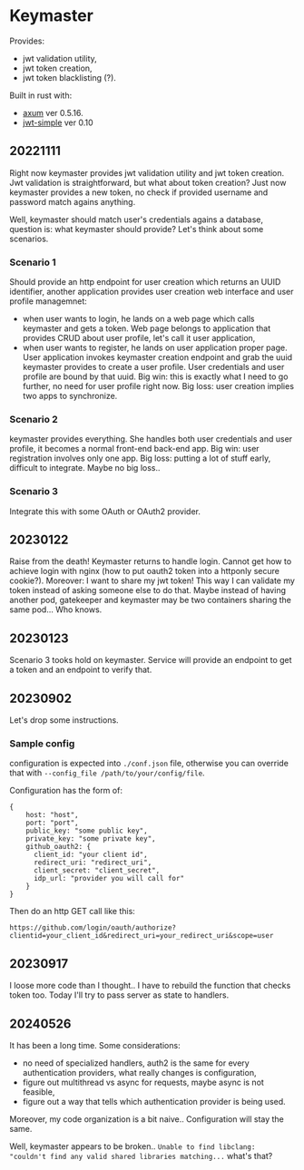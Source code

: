 # Keymaster
Provides:
- jwt validation utility,
- jwt token creation,
- jwt token blacklisting (?).

Built in rust with:
- [axum](https://github.com/tokio-rs/axum) ver 0.5.16.
- [jwt-simple](https://docs.rs/jwt-simple/latest/jwt_simple/) ver 0.10

## 20221111
Right now keymaster provides jwt validation utility and jwt token creation. Jwt validation is straightforward, but what about token creation? Just now keymaster provides a new token, no check if provided username and password match agains anything.

Well, keymaster should match user's credentials agains a database, question is: what keymaster should provide? Let's think about some scenarios.

### Scenario 1
Should provide an http endpoint for user creation which returns an UUID identifier, another application provides user creation web interface and user profile managemnet:
- when user wants to login, he lands on a web page which calls keymaster and gets a token. Web page belongs to application that provides CRUD about user profile, let's call it user application,
- when user wants to register, he lands on user application proper page. User application invokes keymaster creation endpoint and grab the uuid keymaster provides to create a user profile. User credentials and user profile are bound by that uuid.
Big win: this is exactly what I need to go further, no need for user profile right now. Big loss: user creation implies two apps to synchronize.

### Scenario 2
keymaster provides everything. She handles both user credentials and user profile, it becomes a normal front-end back-end app.
Big win: user registration involves only one app. Big loss: putting a lot of stuff early, difficult to integrate. Maybe no big loss..

### Scenario 3
Integrate this with some OAuth or OAuth2 provider.

## 20230122
Raise from the death! Keymaster returns to handle login. Cannot get how to achieve login with nginx (how to put oauth2 token into a httponly secure cookie?). Moreover: I want to share my jwt token! This way I can validate my token instead of asking someone else to do that. Maybe instead of having another pod, gatekeeper and keymaster may be two containers sharing the same pod... Who knows.

## 20230123
Scenario 3 tooks hold on keymaster. Service will provide an endpoint to get a token and an endpoint to verify that.

## 20230902
Let's drop some instructions.

### Sample config
configuration is expected into `./conf.json` file, otherwise you can override that with `--config_file /path/to/your/config/file`.

Configuration has the form of:
```
{
    host: "host",
    port: "port",
    public_key: "some public key",
    private_key: "some private key",
    github_oauth2: {
      client_id: "your client id",
      redirect_uri: "redirect_uri",
      client_secret: "client_secret",
      idp_url: "provider you will call for"
    }
}
```
Then do an http GET call like this:
```
https://github.com/login/oauth/authorize?clientid=your_client_id&redirect_uri=your_redirect_uri&scope=user
```

## 20230917
I loose more code than I thought.. I have to rebuild the function that checks token too. Today I'll try to pass server as state to handlers.

## 20240526
It has been a long time. Some considerations:
- no need of specialized handlers, auth2 is the same for every authentication providers, what really changes is configuration,
- figure out multithread vs async for requests, maybe async is not feasible,
- figure out a way that tells which authentication provider is being used.

Moreover, my code organization is a bit naive.. Configuration will stay the same.

Well, keymaster appears to be broken.. `Unable to find libclang: "couldn't find any valid shared libraries matching...` what's that?